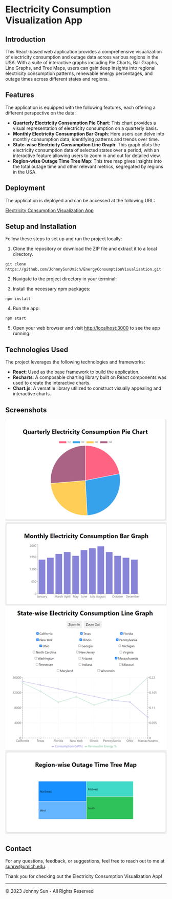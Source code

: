 # Electricity Consumption Visualization App

## Introduction

This React-based web application provides a comprehensive visualization of electricity consumption and outage data across various regions in the USA. With a suite of interactive graphs including Pie Charts, Bar Graphs, Line Graphs, and Tree Maps, users can gain deep insights into regional electricity consumption patterns, renewable energy percentages, and outage times across different states and regions.

## Features

The application is equipped with the following features, each offering a different perspective on the data:

- **Quarterly Electricity Consumption Pie Chart**: This chart provides a visual representation of electricity consumption on a quarterly basis.
- **Monthly Electricity Consumption Bar Graph**: Here users can delve into monthly consumption data, identifying patterns and trends over time.
- **State-wise Electricity Consumption Line Graph**: This graph plots the electricity consumption data of selected states over a period, with an interactive feature allowing users to zoom in and out for detailed view.
- **Region-wise Outage Time Tree Map**: This tree map gives insights into the total outage time and other relevant metrics, segregated by regions in the USA.

## Deployment

The application is deployed and can be accessed at the following URL:

[Electricity Consumption Visualization App](http://3.16.107.65/)

## Setup and Installation

Follow these steps to set up and run the project locally:

1. Clone the repository or download the ZIP file and extract it to a local directory.

```
git clone https://github.com/JohnnySunUmich/EnergyConsumptionVisualization.git
```

2. Navigate to the project directory in your terminal:

3. Install the necessary npm packages:

```
npm install
```

4. Run the app:

```
npm start
```

5. Open your web browser and visit [http://localhost:3000](http://localhost:3000) to see the app running.

## Technologies Used

The project leverages the following technologies and frameworks:

- **React**: Used as the base framework to build the application.
- **Recharts**: A composable charting library built on React components was used to create the interactive charts.
- **Chart.js**: A versatile library utilized to construct visually appealing and interactive charts.

## Screenshots

![Quarterly Electricity Consumption Pie Chart](pieChart.png)
![Monthly Electricity Consumption Bar Graph](barGraph.png)
![State-wise Electricity Consumption Line Graph](lineGraph.png)
![Region-wise Outage Time Tree Map](treeMap.png)

## Contact

For any questions, feedback, or suggestions, feel free to reach out to me at sunrw@umich.edu.

Thank you for checking out the Electricity Consumption Visualization App!

---

© 2023 Johnny Sun - All Rights Reserved
